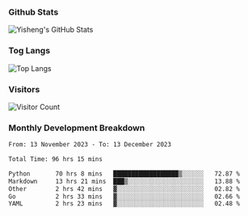 ### Github Stats
![Yisheng's GitHub Stats](https://github-readme-stats-9qabuvhk1-gongyisheng.vercel.app/api?username=gongyisheng&count_private=true&show_icons=true)
### Tog Langs
![Top Langs](https://github-readme-stats-9qabuvhk1-gongyisheng.vercel.app/api/top-langs/?username=gongyisheng&layout=compact)
### Visitors
![Visitor Count](https://profile-counter.glitch.me/gongyisheng/count.svg)
### Monthly Development Breakdown
<!--START_SECTION:waka-->

```txt
From: 13 November 2023 - To: 13 December 2023

Total Time: 96 hrs 15 mins

Python       70 hrs 8 mins   ██████████████████▒░░░░░░   72.87 %
Markdown     13 hrs 21 mins  ███▒░░░░░░░░░░░░░░░░░░░░░   13.88 %
Other        2 hrs 42 mins   ▓░░░░░░░░░░░░░░░░░░░░░░░░   02.82 %
Go           2 hrs 33 mins   ▓░░░░░░░░░░░░░░░░░░░░░░░░   02.66 %
YAML         2 hrs 23 mins   ▓░░░░░░░░░░░░░░░░░░░░░░░░   02.48 %
```

<!--END_SECTION:waka-->
